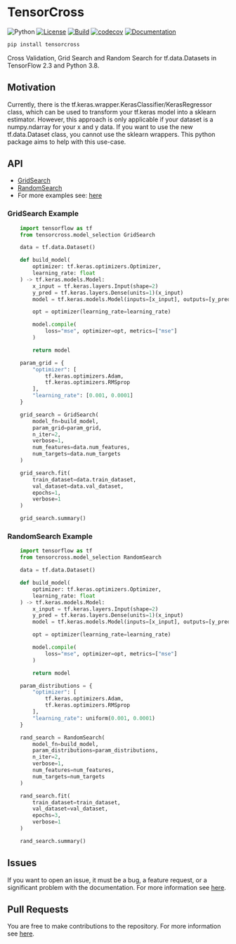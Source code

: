 # TensorCross

![Python](https://img.shields.io/badge/python-%203.8-blue)
[![License](https://camo.githubusercontent.com/890acbdcb87868b382af9a4b1fac507b9659d9bf/68747470733a2f2f696d672e736869656c64732e696f2f62616467652f6c6963656e73652d4d49542d626c75652e737667)](https://github.com/franneck94/TensorCross/blob/main/LICENSE)
[![Build](https://github.com/franneck94/TensorCross/workflows/Test/badge.svg)](https://github.com/franneck94/TensorCross/actions?query=workflow%3A%22Test+and+Coverage%22)
[![codecov](https://codecov.io/gh/franneck94/TensorCross/branch/main/graph/badge.svg)](https://codecov.io/gh/franneck94/TensorCross)
[![Documentation](https://img.shields.io/badge/ref-Documentation-blue)](https://franneck94.github.io/TensorCross-Docs/)

```bash
pip install tensorcross
```

Cross Validation, Grid Search and Random Search for tf.data.Datasets in TensorFlow 2.3 and Python 3.8.

## Motivation

Currently, there is the tf.keras.wrapper.KerasClassifier/KerasRegressor class,
which can be used to transform your tf.keras model into a sklearn estimator.
However, this approach is only applicable if your dataset is a numpy.ndarray
for your x and y data.
If you want to use the new tf.data.Dataset class, you cannot use the sklearn
wrappers.
This python package aims to help with this use-case.

## API

- [GridSearch](#GridSearch-Example)
- [RandomSearch](#RandomSearch-Example)
- For more examples see: [here](examples/)

### GridSearch Example

```python
    import tensorflow as tf
    from tensorcross.model_selection GridSearch

    data = tf.data.Dataset()

    def build_model(
        optimizer: tf.keras.optimizers.Optimizer,
        learning_rate: float
    ) -> tf.keras.models.Model:
        x_input = tf.keras.layers.Input(shape=2)
        y_pred = tf.keras.layers.Dense(units=1)(x_input)
        model = tf.keras.models.Model(inputs=[x_input], outputs=[y_pred])

        opt = optimizer(learning_rate=learning_rate)

        model.compile(
            loss="mse", optimizer=opt, metrics=["mse"]
        )

        return model

    param_grid = {
        "optimizer": [
            tf.keras.optimizers.Adam,
            tf.keras.optimizers.RMSprop
        ],
        "learning_rate": [0.001, 0.0001]
    }

    grid_search = GridSearch(
        model_fn=build_model,
        param_grid=param_grid,
        n_iter=2,
        verbose=1,
        num_features=data.num_features,
        num_targets=data.num_targets
    )

    grid_search.fit(
        train_dataset=data.train_dataset,
        val_dataset=data.val_dataset,
        epochs=1,
        verbose=1
    )

    grid_search.summary()
```

### RandomSearch Example

```python
    import tensorflow as tf
    from tensorcross.model_selection RandomSearch

    data = tf.data.Dataset()

    def build_model(
        optimizer: tf.keras.optimizers.Optimizer,
        learning_rate: float
    ) -> tf.keras.models.Model:
        x_input = tf.keras.layers.Input(shape=2)
        y_pred = tf.keras.layers.Dense(units=1)(x_input)
        model = tf.keras.models.Model(inputs=[x_input], outputs=[y_pred])

        opt = optimizer(learning_rate=learning_rate)

        model.compile(
            loss="mse", optimizer=opt, metrics=["mse"]
        )

        return model

    param_distributions = {
        "optimizer": [
            tf.keras.optimizers.Adam,
            tf.keras.optimizers.RMSprop
        ],
        "learning_rate": uniform(0.001, 0.0001)
    }

    rand_search = RandomSearch(
        model_fn=build_model,
        param_distributions=param_distributions,
        n_iter=2,
        verbose=1,
        num_features=num_features,
        num_targets=num_targets
    )

    rand_search.fit(
        train_dataset=train_dataset,
        val_dataset=val_dataset,
        epochs=3,
        verbose=1
    )

    rand_search.summary()
```

## Issues

If you want to open an issue, it must be a bug, a feature request, or a significant problem with the documentation.
For more information see [here](.github/ISSUES_TEMPLATE/).

## Pull Requests

You are free to make contributions to the repository.
For more information see [here](.github/PULL_REQUEST_TEMPLATE/).

